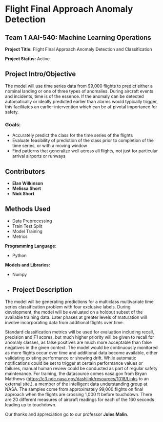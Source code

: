 # Flight Final Approach Anomaly Detection

## Team 1 AAI-540: Machine Learning Operations

**Project Title:** Flight Final Approach Anomaly Detection and Classification

**Project Status:** Active

## Project Intro/Objective

 The model will use time series data from 99,000 flights to predict either a nominal landing or one of three types of anomalies. During aircraft events and incidents, time is of the essence. If the anomaly can be detected automatically or ideally predicted earlier than alarms would typically trigger, this facilitates an earlier intervention which can be of pivotal importance for safety.


### Goals:

- Accurately predict the class for the time series of the flights
- Evaluate feasibility of prediction of the class prior to completion of the time series, or with a moving window
- Find patterns that generalize well across all flights, not just for particular arrival airports or runways


## Contributors

- **Elan Wilkinson**
- **Melissa Short**
- **Nick Short**

## Methods Used

- Data Preprocessing
- Train Test Split
- Model Training
- Metrics

 **Programming Language:** 
 
 - Python
 
 **Models and Libraries:** 
 
  - Numpy
 
  - ## Project Description

The model will be generating predictions for a multiclass multivariate time series classification problem with four exclusive labels. During development, the model will be evaluated on a holdout subset of the available training data. Later phases at greater levels of maturation will involve incorporating data from additional flights over time.

 Standard classification metrics will be used for evaluation including recall, precision and F1 scores, but much higher priority will be given to recall for anomaly classes, as false positives are much more acceptable than false negatives in the given context. The model would be continuously monitored as more flights occur over time and additional data become available, either validating existing performance or showing drift. While automatic notifications could be set to trigger at certain performance values or failures, manual human review could be conducted as part of regular safety maintenance. For training, the datasource comes nasa.gov from Bryan Matthews (https://c3.ndc.nasa.gov/dashlink/resources/1018/Links to an external site.), a member of the intelligent data understanding group at NASA. The samples come from approximately 99,000 flights on final approach when the flights are crossing 1,000 ft before touchdown. There are 20 different measures of aircraft readings for each of the 160 seconds leading up to touchdown. 

Our thanks and appreciation go to our professor **Jules Malin**.
